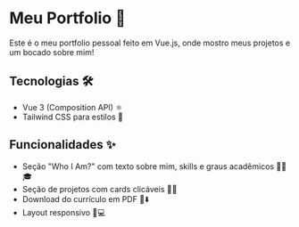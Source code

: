 # Meu Portfolio 🚀

Este é o meu portfolio pessoal feito em Vue.js, onde mostro meus projetos e um bocado sobre mim!

## Tecnologias 🛠️

- Vue 3 (Composition API) ⚛️
- Tailwind CSS para estilos 🎨

## Funcionalidades ✨
 
- Seção "Who I Am?" com texto sobre mim, skills e graus acadêmicos 🧑‍💻🎓
- Seção de projetos com cards clicáveis 📂🔗
- Download do currículo em PDF 📄⬇️
- Layout responsivo 📱💻
